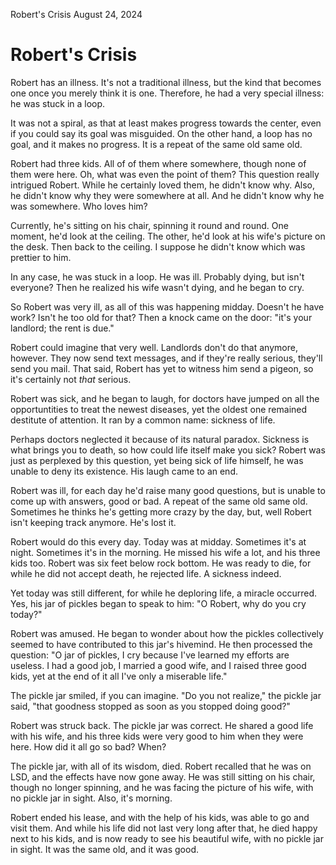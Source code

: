 Robert's Crisis
August 24, 2024

# Robert's Crisis

Robert has an illness. It's not a traditional illness, but the kind that becomes one once you merely think it is one. Therefore, he had a very special illness: he was stuck in a loop.

It was not a spiral, as that at least makes progress towards the center, even if you could say its goal was misguided. On the other hand, a loop has no goal, and it makes no progress. It is a repeat of the same old same old.

Robert had three kids. All of of them where somewhere, though none of them were here. Oh, what was even the point of them? This question really intrigued Robert. While he certainly loved them, he didn't know why. Also, he didn't know why they were somewhere at all. And he didn't know why he was somewhere. Who loves him?

Currently, he's sitting on his chair, spinning it round and round. One moment, he'd look at the ceiling. The other, he'd look at his wife's picture on the desk. Then back to the ceiling. I suppose he didn't know which was prettier to him.

In any case, he was stuck in a loop. He was ill. Probably dying, but isn't everyone? Then he realized his wife wasn't dying, and he began to cry.

So Robert was very ill, as all of this was happening midday. Doesn't he have work? Isn't he too old for that? Then a knock came on the door: "it's your landlord; the rent is due."

Robert could imagine that very well. Landlords don't do that anymore, however. They now send text messages, and if they're really serious, they'll send you mail. That said, Robert has yet to witness him send a pigeon, so it's certainly not _that_ serious.

Robert was sick, and he began to laugh, for doctors have jumped on all the opportuntities to treat the newest diseases, yet the oldest one remained destitute of attention. It ran by a common name: sickness of life.

Perhaps doctors neglected it because of its natural paradox. Sickness is what brings you to death, so how could life itself make you sick? Robert was just as perplexed by this question, yet being sick of life himself, he was unable to deny its existence. His laugh came to an end.

Robert was ill, for each day he'd raise many good questions, but is unable to come up with answers, good or bad. A repeat of the same old same old. Sometimes he thinks he's getting more crazy by the day, but, well Robert isn't keeping track anymore. He's lost it.

Robert would do this every day. Today was at midday. Sometimes it's at night. Sometimes it's in the morning. He missed his wife a lot, and his three kids too. Robert was six feet below rock bottom. He was ready to die, for while he did not accept death, he rejected life. A sickness indeed.

Yet today was still different, for while he deploring life, a miracle occurred. Yes, his jar of pickles began to speak to him: "O Robert, why do you cry today?"

Robert was amused. He began to wonder about how the pickles collectively seemed to have contributed to this jar's hivemind. He then processed the question: "O jar of pickles, I cry because I've learned my efforts are useless. I had a good job, I married a good wife, and I raised three good kids, yet at the end of it all I've only a miserable life."

The pickle jar smiled, if you can imagine. "Do you not realize," the pickle jar said, "that goodness stopped as soon as you stopped doing good?"

Robert was struck back. The pickle jar was correct. He shared a good life with his wife, and his three kids were very good to him when they were here. How did it all go so bad? When?

The pickle jar, with all of its wisdom, died. Robert recalled that he was on LSD, and the effects have now gone away. He was still sitting on his chair, though no longer spinning, and he was facing the picture of his wife, with no pickle jar in sight. Also, it's morning.

Robert ended his lease, and with the help of his kids, was able to go and visit them. And while his life did not last very long after that, he died happy next to his kids, and is now ready to see his beautiful wife, with no pickle jar in sight. It was the same old, and it was good.
